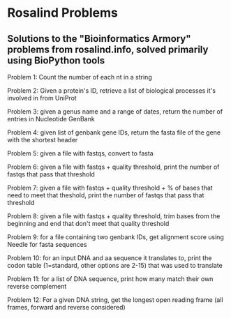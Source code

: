# Rosalind Problems
## Solutions to the "Bioinformatics Armory" problems from rosalind.info, solved primarily using BioPython tools



Problem 1: Count the number of each nt in a string

Problem 2: Given a protein's ID, retrieve a list of biological processes it's involved in from UniProt

Problem 3: given a genus name and a range of dates, return the number of entries in Nucleotide GenBank

Problem 4: given list of genbank gene IDs, return the fasta file of the gene with the shortest header

    
Problem 5: given a file with fastqs, convert to fasta

Problem 6: given a file with fastqs + quality threshold, print the number of fastqs that pass that threshold

Problem 7: given a file with fastqs + quality threshold + % of bases that need to meet that theshold, print the number of fastqs that pass that threshold

Problem 8: given a file with fastqs + quality threshold, trim bases from the beginning and end that don't meet that quality threshold

Problem 9: for a file containing two genbank IDs, get alignment score using Needle for fasta sequences

Problem 10: for an input DNA and aa sequence it translates to, print the codon table (1=standard, other options are 2-15) that was used to translate

Problem 11: for a list of DNA sequence, print how many match their own reverse complement

Problem 12: For a given DNA string, get the longest open reading frame (all frames, forward and reverse considered)
